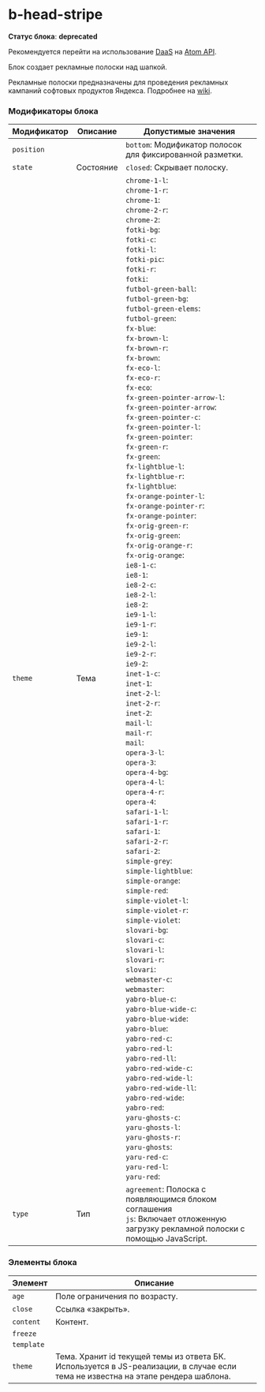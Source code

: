 # b-head-stripe

**Статус блока**: **deprecated**

Рекомендуется перейти на использование [DaaS](https://github.yandex-team.ru/lego/daas) на [Atom API](https://wiki.yandex-team.ru/jandekspoisk/kachestvopoiska/research/personalization/atom/atomapi/).

Блок создает рекламные полоски над шапкой.

Рекламные полоски предназначены для проведения рекламных кампаний
софтовых продуктов Яндекса. Подробнее на [wiki](http://wiki.yandex-team.ru/DmitrijjKrasnoperov/Poloski).

### Модификаторы блока

Модификатор | Описание | Допустимые значения
--- | --- | ---
`position`| |`bottom`: Модификатор полосок для фиксированной разметки.
`state`| Состояние |  `closed`: Скрывает полоску.
`theme`| Тема | `chrome-1-l`: <br>`chrome-1-r`: <br>`chrome-1`: <br>`chrome-2-r`: <br>`chrome-2`: <br>`fotki-bg`: <br>`fotki-c`: <br>`fotki-l`: <br>`fotki-pic`: <br>`fotki-r`: <br>`fotki`: <br>`futbol-green-ball`: <br>`futbol-green-bg`: <br>`futbol-green-elems`: <br>`futbol-green`: <br>`fx-blue`: <br>`fx-brown-l`: <br>`fx-brown-r`: <br>`fx-brown`: <br>`fx-eco-l`: <br>`fx-eco-r`: <br>`fx-eco`: <br>`fx-green-pointer-arrow-l`: <br>`fx-green-pointer-arrow`: <br>`fx-green-pointer-c`: <br>`fx-green-pointer-l`: <br>`fx-green-pointer`: <br>`fx-green-r`: <br>`fx-green`: <br>`fx-lightblue-l`: <br>`fx-lightblue-r`: <br>`fx-lightblue`: <br>`fx-orange-pointer-l`: <br>`fx-orange-pointer-r`: <br>`fx-orange-pointer`: <br>`fx-orig-green-r`: <br>`fx-orig-green`: <br>`fx-orig-orange-r`: <br>`fx-orig-orange`: <br>`ie8-1-c`: <br>`ie8-1`: <br>`ie8-2-c`: <br>`ie8-2-l`: <br>`ie8-2`: <br>`ie9-1-l`: <br>`ie9-1-r`: <br>`ie9-1`: <br>`ie9-2-l`: <br>`ie9-2-r`: <br>`ie9-2`: <br>`inet-1-c`: <br>`inet-1`: <br>`inet-2-l`: <br>`inet-2-r`: <br>`inet-2`: <br>`mail-l`: <br>`mail-r`: <br>`mail`: <br>`opera-3-l`: <br>`opera-3`: <br>`opera-4-bg`: <br>`opera-4-l`: <br>`opera-4-r`: <br>`opera-4`: <br>`safari-1-l`: <br>`safari-1-r`: <br>`safari-1`: <br>`safari-2-r`: <br>`safari-2`: <br>`simple-grey`: <br>`simple-lightblue`: <br>`simple-orange`: <br>`simple-red`: <br>`simple-violet-l`: <br>`simple-violet-r`: <br>`simple-violet`: <br>`slovari-bg`: <br>`slovari-c`: <br>`slovari-l`: <br>`slovari-r`: <br>`slovari`: <br>`webmaster-c`: <br>`webmaster`: <br>`yabro-blue-c`: <br>`yabro-blue-wide-c`: <br>`yabro-blue-wide`: <br>`yabro-blue`: <br>`yabro-red-c`: <br>`yabro-red-l`: <br>`yabro-red-ll`: <br>`yabro-red-wide-c`: <br>`yabro-red-wide-l`: <br>`yabro-red-wide-ll`: <br>`yabro-red-wide`: <br>`yabro-red`: <br>`yaru-ghosts-c`: <br>`yaru-ghosts-l`: <br>`yaru-ghosts-r`: <br>`yaru-ghosts`: <br>`yaru-red-c`: <br>`yaru-red-l`: <br>`yaru-red`: <br>
`type` | Тип | `agreement`: Полоска с появляющимся блоком соглашения  <br> `js`: Включает отложенную загрузку рекламной полоски с помощью JavaScript.


### Элементы блока
Элемент | Описание
--- | ---
`age` | Поле ограничения по возрасту.
`close` | Ссылка «закрыть».
`content` | Контент.
`freeze` |
`template` |
`theme` | Тема. Хранит id текущей темы из ответа БК. Используется в JS-реализации, в случае если тема не известна на этапе рендера шаблона.
